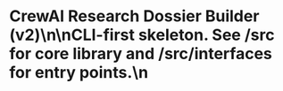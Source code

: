 # CrewAI Research Dossier Builder (v2)\n\nCLI-first skeleton. See /src for core library and /src/interfaces for entry points.\n
